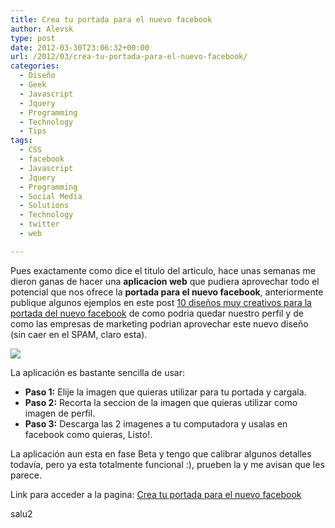 ```yaml
---
title: Crea tu portada para el nuevo facebook
author: Alevsk
type: post
date: 2012-03-30T23:06:32+00:00
url: /2012/03/crea-tu-portada-para-el-nuevo-facebook/
categories:
  - Diseño
  - Geek
  - Javascript
  - Jquery
  - Programming
  - Technology
  - Tips
tags:
  - CSS
  - facebook
  - Javascript
  - Jquery
  - Programming
  - Social Media
  - Solutions
  - Technology
  - twitter
  - web

---
```

Pues exactamente como dice el titulo del articulo, hace unas semanas me dieron ganas de hacer una **aplicacion web** que pudiera aprovechar todo el potencial que nos ofrece la **portada para el nuevo facebook**, anteriormente publique algunos ejemplos en este post [10 diseños muy creativos para la portada del nuevo facebook][1] de como podria quedar nuestro perfil y de como las empresas de marketing podrian aprovechar este nuevo diseño (sin caer en el SPAM, claro esta).

[![](/images/app-facebook.png)](http://www.alevsk.com/2012/03/crea-tu-portada-para-el-nuevo-facebook/app-facebook/)

La aplicación es bastante sencilla de usar:

  * **Paso 1:** Elije la imagen que quieras utilizar para tu portada y cargala.
  * **Paso 2:** Recorta la seccion de la imagen que quieras utilizar como imagen de perfil.
  * **Paso 3:** Descarga las 2 imagenes a tu computadora y usalas en facebook como quieras, Listo!.

La aplicación aun esta en fase Beta y tengo que calibrar algunos detalles todavía, pero ya esta totalmente funcional :), prueben la y me avisan que les parece.

Link para acceder a la pagina: [Crea tu portada para el nuevo facebook][2]

salu2

 [1]: http://www.alevsk.com/2011/12/trucos-como-tener-el-nuevo-facebook/
 [2]: http://www.alevsk.com/proyectos/portada-para-facebook/